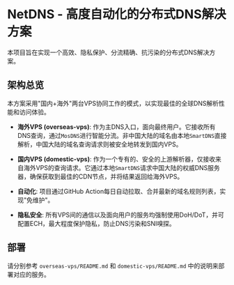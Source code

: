 # NetDNS - 高度自动化的分布式DNS解决方案

本项目旨在实现一个高效、隐私保护、分流精确、抗污染的分布式DNS解决方案。

## 架构总览

本方案采用"国内+海外"两台VPS协同工作的模式，以实现最佳的全球DNS解析性能和访问体验。

- **海外VPS (overseas-vps)**: 作为主DNS入口，面向最终用户。它接收所有DNS查询，通过`MosDNS`进行智能分流。非中国大陆的域名由本地`SmartDNS`直接解析，中国大陆的域名查询请求则被安全地转发到国内VPS。

- **国内VPS (domestic-vps)**: 作为一个专有的、安全的上游解析器，仅接收来自海外VPS的查询请求。它通过本地`SmartDNS`请求中国大陆的权威DNS服务器，确保获取到最佳的CDN节点，并将结果返回给海外VPS。

- **自动化**: 项目通过GitHub Action每日自动拉取、合并最新的域名规则列表，实现"免维护"。

- **隐私安全**: 所有VPS间的通信以及面向用户的服务均强制使用DoH/DoT，并可配置ECH，最大程度保护隐私，防止DNS污染和SNI嗅探。

## 部署

请分别参考 `overseas-vps/README.md` 和 `domestic-vps/README.md` 中的说明来部署对应的服务。
